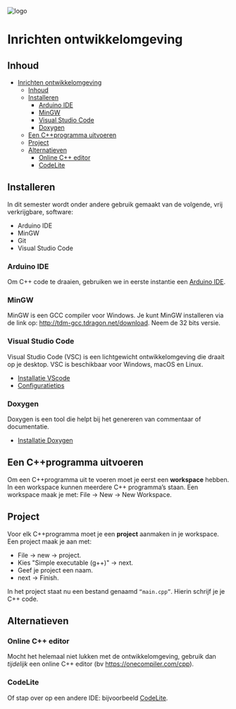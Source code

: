 ![logo](../c++/img/ISO_C++_Logo.svg) [](logo-id)

# Inrichten ontwikkelomgeving[](title-id)

## Inhoud[](toc-id)
- [Inrichten ontwikkelomgeving](#inrichten-ontwikkelomgeving)
  - [Inhoud](#inhoud)
  - [Installeren](#installeren)
    - [Arduino IDE](#arduino-ide)
    - [MinGW](#mingw)
    - [Visual Studio Code](#visual-studio-code)
    - [Doxygen](#doxygen)
  - [Een C++programma uitvoeren](#een-cprogramma-uitvoeren)
  - [Project](#project)
  - [Alternatieven](#alternatieven)
    - [Online C++ editor](#online-c-editor)
    - [CodeLite](#codelite)


## Installeren
In dit semester wordt onder andere gebruik gemaakt van de volgende, vrij verkrijgbare, software:
- Arduino IDE
- MinGW
- Git
- Visual Studio Code

### Arduino IDE
Om C++ code te draaien, gebruiken we in eerste instantie een [Arduino IDE](https://docs.arduino.cc/learn/starting-guide/the-arduino-software-ide/).

### MinGW
MinGW is een GCC compiler voor Windows. Je kunt MinGW installeren via de link op: http://tdm-gcc.tdragon.net/download. Neem de 32 bits versie.

### Visual Studio Code
Visual Studio Code (VSC) is een lichtgewicht ontwikkelomgeving die draait op je desktop. VSC is beschikbaar voor Windows, macOS en Linux.
* [Installatie VScode](visualstudiocode.md)
* [Configuratietips](vscode_tips.md)

### Doxygen
Doxygen is een tool die helpt bij het genereren van commentaar of documentatie.
* [Installatie Doxygen](./doxygen.md)

## Een C++programma uitvoeren
Om een C++programma uit te voeren moet je eerst een **workspace** hebben. In een workspace kunnen meerdere C++ programma’s staan. Een workspace maak je met:
File -> New -> New Workspace.

## Project
Voor elk C++programma moet je een **project** aanmaken in je workspace. Een project maak je aan met: 
- File -> new -> project. 
- Kies "Simple executable (g++)" -> next.
- Geef je project een naam. 
- next -> Finish.
  
In het project staat nu een bestand genaamd `“main.cpp”`. Hierin schrijf je je C++ code.

## Alternatieven
### Online C++ editor
Mocht het helemaal niet lukken met de ontwikkelomgeving, gebruik dan *tijdelijk* een online C++ editor (bv https://onecompiler.com/cpp).
### CodeLite
Of stap over op een andere IDE: bijvoorbeeld [CodeLite](codelite.md).
